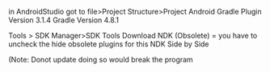 
in AndroidStudio got to file>Project Structure>Project
Android Gradle Plugin Version 3.1.4
Gradle Version 4.8.1

Tools > SDK Manager>SDK Tools
Download NDK (Obsolete) = you have to uncheck the hide obsolete plugins for this
NDK Side by Side

(Note: Donot update doing so would break the program
